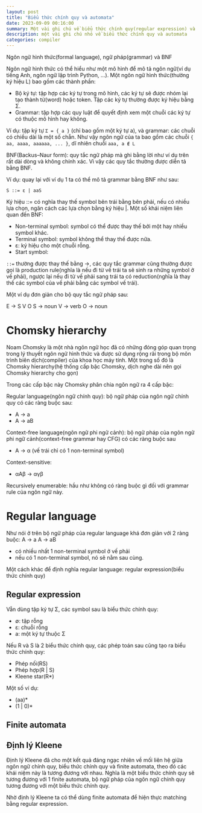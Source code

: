 ```yaml
---
layout: post
title: "Biểu thức chính quy và automata"
date: 2023-09-09 00:16:00
summary: Một vài ghi chú về biểu thức chính quy(regular expression) và automata
description: một vài ghi chú nhỏ về biểu thức chính quy và automata
categories: compiler
---
```


Ngôn ngữ hình thức(formal language), ngữ pháp(grammar) và BNF

Ngôn ngữ hình thức có thể hiểu như một mô hình để mô tả ngôn ngữ(ví dụ tiếng Anh, ngôn ngữ lập trình Python, ...). Một ngôn ngữ hình thức(thường ký hiệu L) bao gồm các thành phần:
- Bộ ký tự: tập hợp các ký tự trong mô hình, các ký tự sẽ được nhóm lại tạo thành từ(word) hoặc token. Tập các ký tự thường được ký hiệu bằng Σ.
- Grammar: tập hợp các quy luật để quyết định xem một chuỗi các ký tự có thuộc mô hình hay không.

Ví dụ: tập ký tự `Σ = { a }` (chỉ bao gồm một ký tự a), và grammar: các chuỗi có chiều dài là một số chẵn. Như vậy ngôn ngữ của ta bao gồm các chuỗi `{ aa, aaaa, aaaaaa, ... }`, dĩ nhiên chuỗi `aaa, a ∉ L`

BNF(Backus–Naur form): quy tắc ngữ pháp mà ghi bằng lời như ví dụ trên rất dài dòng và không chính xác. Vì vậy các quy tắc thường được diễn tả bằng BNF.

Ví dụ: quay lại với ví dụ 1 ta có thể mô tả grammar bằng BNF như sau:

```
S ::= ε | aaS
```

Ký hiệu ::= có nghĩa thay thế symbol bên trái bằng bên phải, nếu có nhiều lựa chọn, ngăn cách các lựa chọn bằng ký hiệu |.
Một số khái niệm liên quan đến BNF:

- Non-terminal symbol: symbol có thể được thay thế bởi một hay nhiều symbol khác.
- Terminal symbol: symbol không thể thay thế được nữa.
- ε: ký hiệu cho một chuỗi rỗng.
- Start symbol: 

`::=` thường được thay thế bằng →, các quy tắc grammar cũng thường được gọi là production rule(nghĩa là nếu đi từ vế trái ta sẽ sinh ra những symbol ở vế phải), ngược lại nếu đi từ vế phải sang trái ta có reduction(nghĩa là thay thế các symbol của vế phải bằng các symbol vế trái).

Một ví dụ đơn giản cho bộ quy tắc ngữ pháp sau:

E -> S V O
S -> noun
V -> verb
O -> noun

# Chomsky hierarchy

Noam Chomsky là một nhà ngôn ngữ học đã có những đóng góp quan trọng trong lý thuyết ngôn ngữ hình thức và được sử dụng rộng rãi trong bộ môn trình biên dịch(compiler) của khoa học máy tính. Một trong số đó là Chomsky hierarchy(hệ thống cấp bậc Chomsky, dịch nghe dài nên gọi Chomsky hierarchy cho gọn)

Trong các cấp bậc này Chomsky phân chia ngôn ngữ ra 4 cấp bậc:

Regular language(ngôn ngữ chính quy): bộ ngữ pháp của ngôn ngữ chính quy có các ràng buộc sau:
- A -> a
- A -> aB

Context-free language(ngôn ngữ phi ngữ cảnh): bộ ngữ pháp của ngôn ngữ phi ngữ cảnh(context-free grammar hay CFG) có các ràng buộc sau
- A -> α (vế trái chỉ có 1 non-terminal symbol)

Context-sensitive:
- αAβ -> αγβ

Recursively enumerable: hầu như không có ràng buộc gì đối với grammar rule của ngôn ngữ này.

# Regular language

Như nói ở trên bộ ngữ pháp của regular language khá đơn giản với 2 ràng buộc:
A -> a
A -> aB

- có nhiều nhất 1 non-terminal symbol ở vế phải
- nếu có 1 non-terminal symbol, nó sẽ nằm sau cùng.

Một cách khác để định nghĩa regular language: regular expression(biểu thức chính quy)

## Regular expression

Vẫn dùng tập ký tự Σ, các symbol sau là biểu thức chính quy:
- ∅: tập rỗng
- ε: chuỗi rỗng
- a: một ký tự thuộc Σ

Nếu R và S là 2 biểu thức chính quy, các phép toán sau cũng tạo ra biểu thức chính quy:
- Phép nối(RS)
- Phép hợp(R \| S)
- Kleene star(R*)

Một số ví dụ:
- (aa)*
- (1 \| 0)*

## Finite automata

## Định lý Kleene

Định lý Kleene đã cho một kết quả đáng ngạc nhiên về mối liên hệ giữa ngôn ngữ chính quy, biểu thức chính quy và finite automata, theo đó các khái niệm này là tương đương với nhau. Nghĩa là một biểu thức chính quy sẽ tương đương với 1 finite automata, bộ ngữ pháp của ngôn ngữ chính quy tương đương với một biểu thức chính quy.

Nhờ định lý Kleene ta có thể dùng finite automata để hiện thực matching bằng regular expression.
